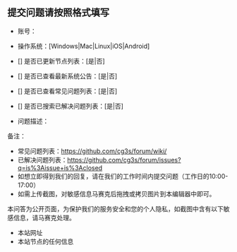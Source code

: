 ## 提交问题请按照格式填写

- 账号：

- 操作系统：[Windows|Mac|Linux|iOS|Android]

- [] 是否已更新节点列表：[是|否]

- [] 是否已查看最新系统公告：[是|否]

- [] 是否已查看常见问题列表：[是|否]

- [] 是否已搜索已解决问题列表：[是|否]

- 问题描述：



备注：
- 常见问题列表：https://github.com/cg3s/forum/wiki/
- 已解决问题列表：https://github.com/cg3s/forum/issues?q=is%3Aissue+is%3Aclosed
- 如想立即得到我们的回复，请在我们的工作时间内提交问题（工作日的10:00-17:00）
- 如需上传截图，对敏感信息马赛克后拖拽或拷贝图片到本编辑器中即可。

本问答为公开页面，为保护我们的服务安全和您的个人隐私，如截图中含有以下敏感信息，请马赛克处理。
- 本站网址
- 本站节点的任何信息

